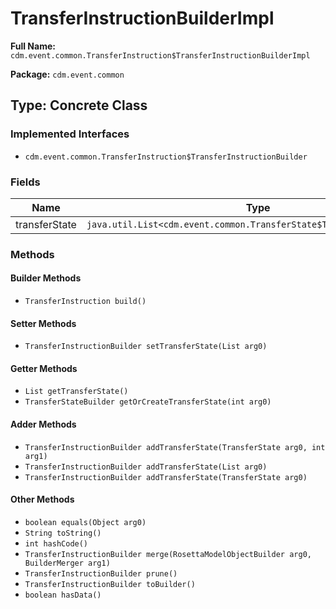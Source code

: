 # TransferInstructionBuilderImpl

**Full Name:** `cdm.event.common.TransferInstruction$TransferInstructionBuilderImpl`

**Package:** `cdm.event.common`

## Type: Concrete Class

### Implemented Interfaces

- `cdm.event.common.TransferInstruction$TransferInstructionBuilder`

### Fields

| Name | Type | Description |
|------|------|-------------|
| transferState | `java.util.List<cdm.event.common.TransferState$TransferStateBuilder>` |  |

### Methods

#### Builder Methods

- `TransferInstruction build()`

#### Setter Methods

- `TransferInstructionBuilder setTransferState(List arg0)`

#### Getter Methods

- `List getTransferState()`
- `TransferStateBuilder getOrCreateTransferState(int arg0)`

#### Adder Methods

- `TransferInstructionBuilder addTransferState(TransferState arg0, int arg1)`
- `TransferInstructionBuilder addTransferState(List arg0)`
- `TransferInstructionBuilder addTransferState(TransferState arg0)`

#### Other Methods

- `boolean equals(Object arg0)`
- `String toString()`
- `int hashCode()`
- `TransferInstructionBuilder merge(RosettaModelObjectBuilder arg0, BuilderMerger arg1)`
- `TransferInstructionBuilder prune()`
- `TransferInstructionBuilder toBuilder()`
- `boolean hasData()`

